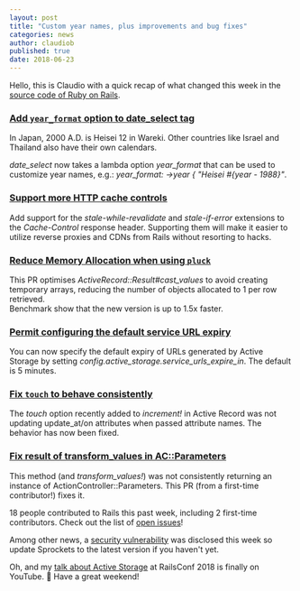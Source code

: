 ```yaml
---
layout: post
title: "Custom year names, plus improvements and bug fixes"
categories: news
author: claudiob 
published: true
date: 2018-06-23
---
```


Hello, this is Claudio with a quick recap of what changed this week in the [source code of Ruby on Rails](https://github.com/rails/rails).

### [Add `year_format` option to date_select tag](https://github.com/rails/rails/pull/32190)

In Japan, 2000 A.D. is Heisei 12 in Wareki. Other countries like Israel and Thailand also have their own calendars.  
  
_date\_select_ now takes a lambda option _year\_format_ that can be used to customize year names, e.g.: _year\_format: -\>year { "Heisei #{year - 1988}"_.

### [Support more HTTP cache controls](https://github.com/rails/rails/pull/33134)

Add support for the _stale-while-revalidate_ and _stale-if-error_ extensions to the _Cache-Control_ response header. Supporting them will make it easier to utilize reverse proxies and CDNs from Rails without resorting to hacks.  
  

  


### [Reduce Memory Allocation when using `pluck`](https://github.com/rails/rails/pull/33074)

This PR optimises _ActiveRecord::Result#cast\_values_ to avoid creating temporary arrays, reducing the number of objects allocated to 1 per row retrieved.&nbsp;  
Benchmark show that the new version is up to 1.5x faster.  
  


### [Permit configuring the default service URL expiry](https://github.com/rails/rails/commit/b21f50d8ae36d9b50b673579e17bccbe55363b34)

You can now specify the default expiry of URLs generated by Active Storage by setting _config.active\_storage.service\_urls\_expire\_in_. The default is 5 minutes.

### [Fix `touch` to behave consistently](https://github.com/rails/rails/pull/33107)

The _touch_ option recently added to _increment!_&nbsp;in Active Record was not updating update\_at/on attributes when passed attribute names. The behavior has now been fixed.  
  


### [Fix result of transform_values in AC::Parameters](https://github.com/rails/rails/pull/33076)

This method (and _transform\_values!_) was not consistently returning an instance of ActionController::Parameters. This PR (from a first-time contributor!) fixes it.

18 people contributed to Rails this past week, including 2 first-time contributors. Check out the list of [open issues](https://github.com/rails/rails/issues)!  
  
Among other news, a [security vulnerability](https://blog.heroku.com/rails-asset-pipeline-vulnerability) was disclosed this week so update Sprockets to the latest version if you haven't yet.  
  
Oh, and my [talk about Active Storage](https://www.youtube.com/watch?v=-_w4uqoVSpw) at RailsConf 2018 is finally on YouTube. 🤗 Have a great weekend!
